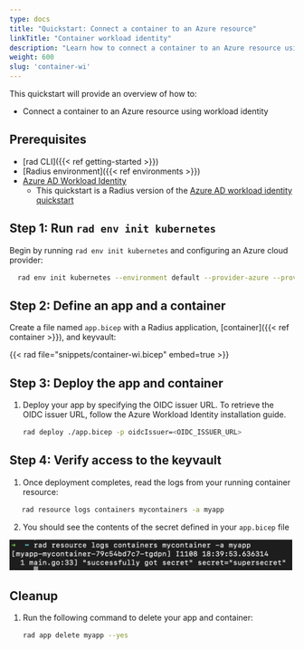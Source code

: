 ```yaml
---
type: docs
title: "Quickstart: Connect a container to an Azure resource"
linkTitle: "Container workload identity"
description: "Learn how to connect a container to an Azure resource using workload identity" 
weight: 600
slug: 'container-wi'
---
```


This quickstart will provide an overview of how to:

- Connect a container to an Azure resource using workload identity

## Prerequisites

- [rad CLI]({{< ref getting-started >}})
- [Radius environment]({{< ref environments >}})
- [Azure AD Workload Identity](https://azure.github.io/azure-workload-identity/docs/installation.html)
   - This quickstart is a Radius version of the [Azure AD workload identity quickstart](https://azure.github.io/azure-workload-identity/docs/quick-start.html) 

## Step 1: Run `rad env init kubernetes` 

Begin by running `rad env init kubernetes` and configuring an Azure cloud provider:

 ```bash
   rad env init kubernetes --environment default --provider-azure --provider-azure-resource-group <AZURE_RESOURCE_GROUP> --provider-azure-client-id <AZURE_CLIENT_ID> --provider-azure-client-secret <AZURE_CLIENT_SECRET> --provider-azure-tenant-id <AZURE_TENANT_ID> --provider-azure-subscription <AZURE_SUBSCRIPTION>
   ```

## Step 2: Define an app and a container

Create a file named `app.bicep` with a Radius application, [container]({{< ref container >}}), and keyvault:

{{< rad file="snippets/container-wi.bicep" embed=true >}}

## Step 3: Deploy the app and container

1. Deploy your app by specifying the OIDC issuer URL. To retrieve the OIDC issuer URL, follow the Azure Workload Identity installation guide.

   ```bash
   rad deploy ./app.bicep -p oidcIssuer=<OIDC_ISSUER_URL>
   ```

## Step 4: Verify access to the keyvault

1. Once deployment completes, read the logs from your running container resource:

```bash
   rad resource logs containers mycontainers -a myapp
   ```

2. You should see the contents of the secret defined in your `app.bicep` file

<img src="wi-secret-output.png" width=500px alt="Screeshot of output showing that the secret is now accessible with workload identity">


## Cleanup

1. Run the following command to delete your app and container:

   ```bash
   rad app delete myapp --yes
   ```
